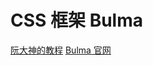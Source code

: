 CSS 框架 Bulma
===

[阮大神的教程](http://www.ruanyifeng.com/blog/2017/10/bulma.html)
[Bulma 官网](https://bulma.io/)
